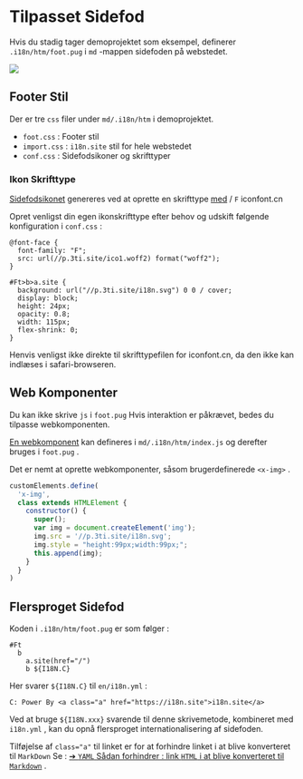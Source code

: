 # Tilpasset Sidefod

Hvis du stadig tager demoprojektet som eksempel, definerer `.i18n/htm/foot.pug` i `md` -mappen sidefoden på webstedet.

![](https://p.3ti.site/1721286077.avif)

## Footer Stil

Der er tre `css` filer under `md/.i18n/htm` i demoprojektet.

* `foot.css` : Footer stil
* `import.css` : `i18n.site` stil for hele webstedet
* `conf.css` : Sidefodsikoner og skrifttyper

### Ikon Skrifttype

[Sidefodsikonet](https://www.iconfont.cn/?lang=en-us) genereres ved at oprette en skrifttype [med](https://www.iconfont.cn/?lang=zh) / `F` iconfont.cn

Opret venligst din egen ikonskrifttype efter behov og udskift følgende konfiguration i `conf.css` :

```
@font-face {
  font-family: "F";
  src: url(//p.3ti.site/ico1.woff2) format("woff2");
}

#Ft>b>a.site {
  background: url("//p.3ti.site/i18n.svg") 0 0 / cover;
  display: block;
  height: 24px;
  opacity: 0.8;
  width: 115px;
  flex-shrink: 0;
}
```

Henvis venligst ikke direkte til skrifttypefilen for iconfont.cn, da den ikke kan indlæses i safari-browseren.

## Web Komponenter

Du kan ikke skrive `js` i `foot.pug` Hvis interaktion er påkrævet, bedes du tilpasse webkomponenten.

[En webkomponent](https://www.freecodecamp.org/news/build-your-first-web-component/) kan defineres i `md/.i18n/htm/index.js` og derefter bruges i `foot.pug` .

Det er nemt at oprette webkomponenter, såsom brugerdefinerede `<x-img>` .

```js
customElements.define(
  'x-img',
  class extends HTMLElement {
    constructor() {
      super();
      var img = document.createElement('img');
      img.src = '//p.3ti.site/i18n.svg';
      img.style = "height:99px;width:99px;";
      this.append(img);
    }
  }
)
```

## Flersproget Sidefod

Koden i `.i18n/htm/foot.pug` er som følger :

```
#Ft
  b
    a.site(href="/")
    b ${I18N.C}
```

Her svarer `${I18N.C}` til `en/i18n.yml` :

```
C: Power By <a class="a" href="https://i18n.site">i18n.site</a>
```

Ved at bruge `${I18N.xxx}` svarende til denne skrivemetode, kombineret med `i18n.yml` , kan du opnå flersproget internationalisering af sidefoden.

Tilføjelse af `class="a"` til linket er for at forhindre linket i at blive konverteret til `MarkDown` Se :
 [➔ `YAML` Sådan forhindrer : link `HTML` i at blive konverteret til `Markdown`](/i18/qa#H2) .